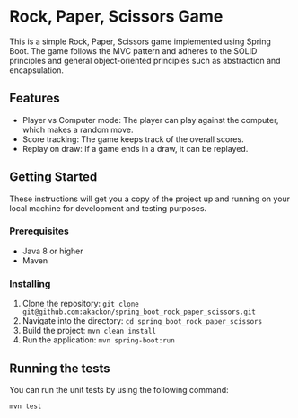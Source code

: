 # Rock, Paper, Scissors Game

This is a simple Rock, Paper, Scissors game implemented using Spring Boot. The game follows the MVC pattern and adheres to the SOLID principles and general object-oriented principles such as abstraction and encapsulation.

## Features

- Player vs Computer mode: The player can play against the computer, which makes a random move.
- Score tracking: The game keeps track of the overall scores.
- Replay on draw: If a game ends in a draw, it can be replayed.

## Getting Started

These instructions will get you a copy of the project up and running on your local machine for development and testing purposes.

### Prerequisites

- Java 8 or higher
- Maven

### Installing

1. Clone the repository: `git clone git@github.com:akackon/spring_boot_rock_paper_scissors.git`
2. Navigate into the directory: `cd spring_boot_rock_paper_scissors`
3. Build the project: `mvn clean install`
4. Run the application: `mvn spring-boot:run`

## Running the tests

You can run the unit tests by using the following command:

```bash
mvn test
```

